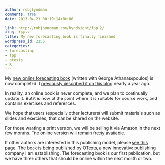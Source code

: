 ```yaml
---
author: robjhyndman
comments: true
date: 2013-04-21 00:19:14+00:00

link: http://robjhyndman.com/hyndsight/fpp-2/
slug: fpp-2
title: My new forecasting book is finally finished
wordpress_id: 2155
categories:
- forecasting
- fpp
- otexts
- R
---
```


My [new online forecasting book](http://otexts.com/fpp/) (written with George Athanasopoulos) is now completed. I [previously described it on this blog](http://robjhyndman.com/hyndsight/fpp/) nearly a year ago.

In reality, an online book is never complete, and we plan to continually update it. But it is now at the point where it is suitable for course work, and contains exercises and references.

We hope that users (especially other lecturers) will submit materials such as slides and exercises, that can be shared on the website.

For those wanting a print version, we will be selling it via Amazon in the next few months. The online version will remain freely available.

If other authors are interested in this publishing model, please [see this page](http://otexts.com/authors/). The book is being published by [OTexts](http://otexts.com), a new innovative publishing company I am establishing. The forecasting book is our first publication, but we have three others that should be online within the next month or two. [
](http://otexts.com/authors/)

